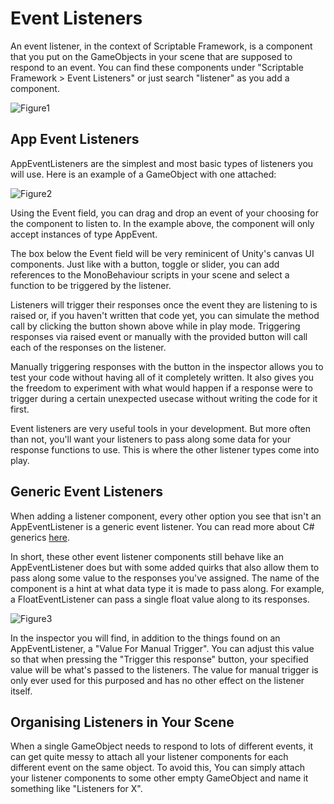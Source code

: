 # Event Listeners

An event listener, in the context of Scriptable Framework, is a component that you put on the GameObjects in your scene that are supposed to respond to an event. You can find these components under "Scriptable Framework > Event Listeners" or just search "listener" as you add a component.

![Figure1](~/images/eventListeners1.png)

## App Event Listeners

AppEventListeners are the simplest and most basic types of listeners you will use. Here is an example of a GameObject with one attached:

![Figure2](~/images/eventListeners2.png)

Using the Event field, you can drag and drop an event of your choosing for the component to listen to. In the example above, the component will only accept instances of type AppEvent.

The box below the Event field will be very reminicent of Unity's canvas UI components. Just like with a button, toggle or slider, you can add references to the MonoBehaviour scripts in your scene and select a function to be triggered by the listener.

Listeners will trigger their responses once the event they are listening to is raised or, if you haven't written that code yet, you can simulate the method call by clicking the button shown above while in play mode. Triggering responses via raised event or manually with the provided button will call each of the responses on the listener.

Manually triggering responses with the button in the inspector allows you to test your code without having all of it completely written. It also gives you the freedom to experiment with what would happen if a response were to trigger during a certain unexpected usecase without writing the code for it first.

Event listeners are very useful tools in your development. But more often than not, you'll want your listeners to pass along some data for your response functions to use. This is where the other listener types come into play.

## Generic Event Listeners

When adding a listener component, every other option you see that isn't an AppEventListener is a generic event listener. You can read more about C# generics [here](https://docs.microsoft.com/en-us/dotnet/csharp/programming-guide/generics/). 

In short, these other event listener components still behave like an AppEventListener does but with some added quirks that also allow them to pass along some value to the responses you've assigned. The name of the component is a hint at what data type it is made to pass along. For example, a FloatEventListener can pass a single float value along to its responses.

![Figure3](~/images/eventListeners3.png)

In the inspector you will find, in addition to the things found on an AppEventListener, a "Value For Manual Trigger". You can adjust this value so that when pressing the "Trigger this response" button, your specified value will be what's passed to the listeners. The value for manual trigger is only ever used for this purposed and has no other effect on the listener itself.

## Organising Listeners in Your Scene

When a single GameObject needs to respond to lots of different events, it can get quite messy to attach all your listener components for each different event on the same object. To avoid this, You can simply attach your listener components to some other empty GameObject and name it something like "Listeners for X". 